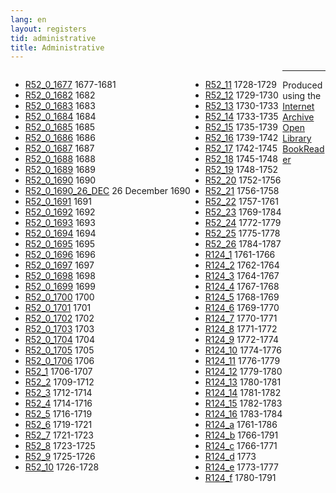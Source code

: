 ```yaml
---
lang: en
layout: registers
tid: administrative
title: Administrative
---
```


<ul style="float:left;">
<li><a href="R52_0_1677/index.html" target="bookreader">R52_0_1677</a> 1677-1681</li>
<li><a href="R52_0_1682/index.html" target="bookreader">R52_0_1682</a> 1682</li>
<li><a href="R52_0_1683/index.html" target="bookreader">R52_0_1683</a> 1683</li>
<li><a href="R52_0_1684/index.html" target="bookreader">R52_0_1684</a> 1684</li>
<li><a href="R52_0_1685/index.html" target="bookreader">R52_0_1685</a> 1685</li>
<li><a href="R52_0_1686/index.html" target="bookreader">R52_0_1686</a> 1686</li>
<li><a href="R52_0_1687/index.html" target="bookreader">R52_0_1687</a> 1687</li>
<li><a href="R52_0_1688/index.html" target="bookreader">R52_0_1688</a> 1688</li>
<li><a href="R52_0_1689/index.html" target="bookreader">R52_0_1689</a> 1689</li>
<li><a href="R52_0_1690/index.html" target="bookreader">R52_0_1690</a> 1690</li>
<li><a href="R52_0_1690_26_DEC/index.html" target="bookreader">R52_0_1690_26_DEC</a> 26 December 1690</li>
<li><a href="R52_0_1691/index.html" target="bookreader">R52_0_1691</a> 1691</li>
<li><a href="R52_0_1692/index.html" target="bookreader">R52_0_1692</a> 1692</li>
<li><a href="R52_0_1693/index.html" target="bookreader">R52_0_1693</a> 1693</li>
<li><a href="R52_0_1694/index.html" target="bookreader">R52_0_1694</a> 1694</li>
<li><a href="R52_0_1695/index.html" target="bookreader">R52_0_1695</a> 1695</li>
<li><a href="R52_0_1696/index.html" target="bookreader">R52_0_1696</a> 1696</li>
<li><a href="R52_0_1697/index.html" target="bookreader">R52_0_1697</a> 1697</li>
<li><a href="R52_0_1698/index.html" target="bookreader">R52_0_1698</a> 1698</li>
<li><a href="R52_0_1699/index.html" target="bookreader">R52_0_1699</a> 1699</li>
<li><a href="R52_0_1700/index.html" target="bookreader">R52_0_1700</a> 1700</li>
<li><a href="R52_0_1701/index.html" target="bookreader">R52_0_1701</a> 1701</li>
<li><a href="R52_0_1702/index.html" target="bookreader">R52_0_1702</a> 1702</li>
<li><a href="R52_0_1703/index.html" target="bookreader">R52_0_1703</a> 1703</li>
<li><a href="R52_0_1704/index.html" target="bookreader">R52_0_1704</a> 1704</li>
<li><a href="R52_0_1705/index.html" target="bookreader">R52_0_1705</a> 1705</li>
<li><a href="R52_0_1706/index.html" target="bookreader">R52_0_1706</a> 1706</li>
<li><a href="R52_1/index.html" target="bookreader">R52_1</a> 1706-1707</li>
<li><a href="R52_2/index.html" target="bookreader">R52_2</a> 1709-1712</li>
<li><a href="R52_3/index.html" target="bookreader">R52_3</a> 1712-1714</li>
<li><a href="R52_4/index.html" target="bookreader">R52_4</a> 1714-1716</li>
<li><a href="R52_5/index.html" target="bookreader">R52_5</a> 1716-1719</li>
<li><a href="R52_6/index.html" target="bookreader">R52_6</a> 1719-1721</li>
<li><a href="R52_7/index.html" target="bookreader">R52_7</a> 1721-1723</li>
<li><a href="R52_8/index.html" target="bookreader">R52_8</a> 1723-1725</li>
<li><a href="R52_9/index.html" target="bookreader">R52_9</a> 1725-1726</li>
<li><a href="R52_10/index.html" target="bookreader">R52_10</a> 1726-1728</li>
</ul>

<ul style="float:left;">
<li><a href="R52_11/index.html" target="bookreader">R52_11</a> 1728-1729</li>
<li><a href="R52_12/index.html" target="bookreader">R52_12</a> 1729-1730</li>
<li><a href="R52_13/index.html" target="bookreader">R52_13</a> 1730-1733</li>
<li><a href="R52_14/index.html" target="bookreader">R52_14</a> 1733-1735</li>
<li><a href="R52_15/index.html" target="bookreader">R52_15</a> 1735-1739</li>
<li><a href="R52_16/index.html" target="bookreader">R52_16</a> 1739-1742</li>
<li><a href="R52_17/index.html" target="bookreader">R52_17</a> 1742-1745</li>
<li><a href="R52_18/index.html" target="bookreader">R52_18</a> 1745-1748</li>
<li><a href="R52_19/index.html" target="bookreader">R52_19</a> 1748-1752</li>
<li><a href="R52_20/index.html" target="bookreader">R52_20</a> 1752-1756</li>
<li><a href="R52_21/index.html" target="bookreader">R52_21</a> 1756-1758</li>
<li><a href="R52_22/index.html" target="bookreader">R52_22</a> 1757-1761</li>
<li><a href="R52_23/index.html" target="bookreader">R52_23</a> 1769-1784</li>
<li><a href="R52_24/index.html" target="bookreader">R52_24</a> 1772-1779</li>
<li><a href="R52_25/index.html" target="bookreader">R52_25</a> 1775-1778</li>
<li><a href="R52_26/index.html" target="bookreader">R52_26</a> 1784-1787</li>
<li><a href="R124_1/index.html" target="bookreader">R124_1</a> 1761-1766</li>
<li><a href="R124_2/index.html" target="bookreader">R124_2</a> 1762-1764</li>
<li><a href="R124_3/index.html" target="bookreader">R124_3</a> 1764-1767</li>
<li><a href="R124_4/index.html" target="bookreader">R124_4</a> 1767-1768</li>
<li><a href="R124_5/index.html" target="bookreader">R124_5</a> 1768-1769</li>
<li><a href="R124_6/index.html" target="bookreader">R124_6</a> 1769-1770</li>
<li><a href="R124_7/index.html" target="bookreader">R124_7</a> 1770-1771</li>
<li><a href="R124_8/index.html" target="bookreader">R124_8</a> 1771-1772</li>
<li><a href="R124_9/index.html" target="bookreader">R124_9</a> 1772-1774</li>
<li><a href="R124_10/index.html" target="bookreader">R124_10</a> 1774-1776</li>
<li><a href="R124_11/index.html" target="bookreader">R124_11</a> 1776-1779</li>
<li><a href="R124_12/index.html" target="bookreader">R124_12</a> 1779-1780</li>
<li><a href="R124_13/index.html" target="bookreader">R124_13</a> 1780-1781</li>
<li><a href="R124_14/index.html" target="bookreader">R124_14</a> 1781-1782</li>
<li><a href="R124_15/index.html" target="bookreader">R124_15</a> 1782-1783</li>
<li><a href="R124_16/index.html" target="bookreader">R124_16</a> 1783-1784</li>
<li><a href="R124_a/index.html" target="bookreader">R124_a</a> 1761-1786</li>
<li><a href="R124_b/index.html" target="bookreader">R124_b</a> 1766-1791</li>
<li><a href="R124_c/index.html" target="bookreader">R124_c</a> 1766-1771</li>
<li><a href="R124_d/index.html" target="bookreader">R124_d</a> 1773</li>
<li><a href="R124_e/index.html" target="bookreader">R124_e</a> 1773-1777</li>
<li><a href="R124_f/index.html" target="bookreader">R124_f</a> 1780-1791</li>
</ul>

<hr>

<p>
Produced using the <a href="http://internetarchive.org" target="_blank">Internet Archive</a> <a href="http://openlibrary.org/dev/docs/bookreader" target="_blank">Open Library BookReader</a>
</p>
